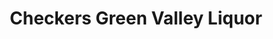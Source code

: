 ---
title: "Checkers Green Valley Liquor"
url: /greenstone-hill/checkers-green-valley-liquor/
shop: Spirituosen
---